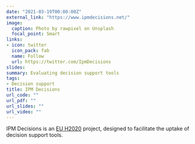 ```yaml
---
date: "2021-03-19T00:00:00Z"
external_link: "https://www.ipmdecisions.net/"
image:
  caption: Photo by rawpixel on Unsplash
  focal_point: Smart
links:
- icon: twitter
  icon_pack: fab
  name: Follow
  url: https://twitter.com/IpmDecisions
slides: 
summary: Evaluating decision support tools
tags:
- Decision support
title: IPM Decisions
url_code: ""
url_pdf: ""
url_slides: ""
url_video: ""
---
```


IPM Decisions is an [EU H2020](https://ec.europa.eu/programmes/horizon2020/en) project, designed to facilitate the uptake of decision support tools.
